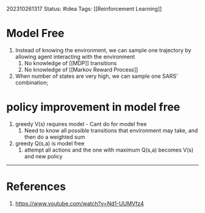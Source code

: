 202310261317
Status: #idea
Tags: [[Reinforcement Learning]]

# Model Free

1. Instead of knowing the environment, we can sample one trajectory by allowing agent interacting with the environment
	1. No knowledge of [[MDP]] transitions
	2. No knowledge of [[Markov Reward Process]]
2. When number of states are very high, we can sample one SARS' combination;  


# policy improvement in model free

1. greedy V(s) requires model - Cant do for model free
	1. Need to know all possible transitions that environment may take, and then do a weighted sum
2. greedy Q(s,a) is model free
	1. attempt all actions and the one with maximum Q(s,a) becomes V(s) and new policy

---
# References

1. https://www.youtube.com/watch?v=Nd1-UUMVfz4